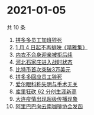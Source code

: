 # 2021-01-05

共 10 条

<!-- BEGIN -->
<!-- 最后更新时间 Tue Jan 05 2021 10:09:34 GMT+0800 (CST) -->
1. [拼多多员工加班猝死](https://www.zhihu.com/search?q=拼多多猝死)
1. [1 月 4 日起不再排映《晴雅集》](https://www.zhihu.com/search?q=晴雅集)
1. [内衣不合身迎亲被拒后续](https://www.zhihu.com/search?q=迎亲被拒)
1. [河北石家庄进入战时状态](https://www.zhihu.com/search?q=河北疫情)
1. [比特币首次突破3万美元](https://www.zhihu.com/search?q=比特币)
1. [拼多多回应员工猝死](https://www.zhihu.com/search?q=拼多多回应)
1. [爱尔眼科称失明与手术无关](https://www.zhihu.com/search?q=爱尔眼科)
1. [库里狂砍 62 分创生涯新高](https://www.zhihu.com/search?q=库里)
1. [大连疫情出现超级传播现象](https://www.zhihu.com/search?q=大连疫情)
1. [阿里巴巴向云南咖啡协会发函](https://www.zhihu.com/search?q=阿里巴巴)
<!-- END -->
